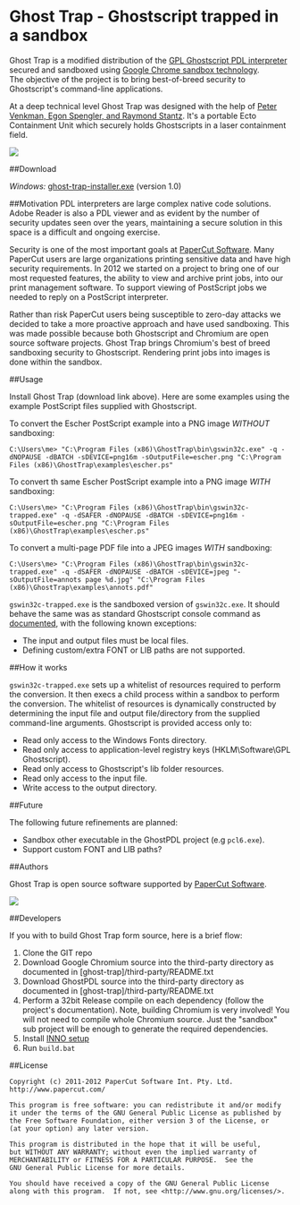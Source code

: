 Ghost Trap - Ghostscript trapped in a sandbox
======

Ghost Trap is a modified distribution of the 
[GPL Ghostscript PDL interpreter](http://www.ghostscript.com/) secured and 
sandboxed using 
[Google Chrome sandbox technology](http://dev.chromium.org/developers/design-documents/sandbox).  
The objective of the project is to bring best-of-breed security to 
Ghostscript's command-line applications.

At a deep technical level Ghost Trap was designed with the help of 
[Peter Venkman, Egon Spengler, and Raymond Stantz](http://en.wikipedia.org/wiki/Ghostbusters). 
It's a portable Ecto Containment Unit which securely holds Ghostscripts in a 
laser containment field.

<a href="http://www.gbfans.com/equipment/ghost-trap/" 
    title="Ghostbusters Fan - used as a parody - love the '80's!">
    <img src="https://github.com/codedance/GhostTrap/raw/master/images/ghostbusters-ghost-trap-sized.jpg">
</a>


##Download

*Windows:* [ghost-trap-installer.exe](https://github.com/codedance/...)  (version 1.0)

##Motivation
PDL interpreters are large complex native code solutions. Adobe Reader is also a PDL viewer and as evident
by the number of security updates seen over the years, maintaining a secure solution in this space is a
difficult and ongoing exercise.  

Security is one of the most important goals at [PaperCut Software](http://www.papercut.com/).  Many
PaperCut users are large organizations printing sensitive data and have high security requirements.
In 2012 we started on a project to bring one of our most requested features, the ability to view and 
archive print jobs, into our print management software. To support viewing of PostScript jobs we needed to reply on a PostScript interpreter.

Rather than risk PaperCut users being susceptible to zero-day attacks we decided to take a more proactive approach and have used sandboxing.  This was made possible because both Ghostscript and Chromium are 
open source software projects. Ghost Trap brings Chromium's best of breed sandboxing security to 
Ghostscript.  Rendering print jobs into images is done within the sandbox.


##Usage

Install Ghost Trap (download link above).  Here are some examples using the example PostScript files
supplied with Ghostscript.

To convert the Escher PostScript example into a PNG image *WITHOUT* sandboxing:

    C:\Users\me> "C:\Program Files (x86)\GhostTrap\bin\gswin32c.exe" -q -dNOPAUSE -dBATCH -sDEVICE=png16m -sOutputFile=escher.png "C:\Program Files (x86)\GhostTrap\examples\escher.ps"


To convert th same Escher PostScript example into a PNG image *WITH* sandboxing:

    C:\Users\me> "C:\Program Files (x86)\GhostTrap\bin\gswin32c-trapped.exe" -q -dSAFER -dNOPAUSE -dBATCH -sDEVICE=png16m -sOutputFile=escher.png "C:\Program Files (x86)\GhostTrap\examples\escher.ps"

To convert a multi-page PDF file into a JPEG images *WITH* sandboxing:

    C:\Users\me> "C:\Program Files (x86)\GhostTrap\bin\gswin32c-trapped.exe" -q -dSAFER -dNOPAUSE -dBATCH -sDEVICE=jpeg "-sOutputFile=annots page %d.jpg" "C:\Program Files (x86)\GhostTrap\examples\annots.pdf"

```gswin32c-trapped.exe``` is the sandboxed version of ``gswin32c.exe``.  It should behave the same
was as standard Ghostscript console command as [documented](http://ghostscript.com/doc/9.06/Use.htm),
with the following known exceptions:

 * The input and output files must be local files.
 * Defining custom/extra FONT or LIB paths are not supported.

##How it works

```gswin32c-trapped.exe``` sets up a whitelist of resources required to perform the conversion.  It then 
execs a child process within a sandbox to perform the conversion. The whitelist of resources is dynamically constructed by determining the input file and output file/directory from the supplied command-line arguments. Ghostscript is provided access only to:

 * Read only access to the Windows Fonts directory.
 * Read only access to application-level registry keys (HKLM\Software\GPL Ghostscript).
 * Read only access to Ghostscript's lib folder resources.
 * Read only access to the input file.
 * Write access to the output directory.


##Future

The following future refinements are planned:

 * Sandbox other executable in the GhostPDL project (e.g ```pcl6.exe```).
 * Support custom FONT and LIB paths?

##Authors

Ghost Trap is open source software supported by [PaperCut Software](http://www.papercut.com/).

<img src="http://www.papercut.com/images/logo_papercut.png">

##Developers

If you with to build Ghost Trap form source, here is a brief flow:

 1. Clone the GIT repo
 1. Download Google Chromium source into the third-party directory as documented in
    [ghost-trap]/third-party/README.txt
 1. Download GhostPDL source into the third-party directory as documented in
    [ghost-trap]/third-party/README.txt
 1. Perform a 32bit Release compile on each dependency (follow the project's documentation). 
    Note, building Chromium is very involved! You will not need to compile whole Chromium source.
    Just the "sandbox" sub project will be enough to generate the required dependencies.
 1. Install [INNO setup](http://www.jrsoftware.org/isinfo.php)
 1. Run ```build.bat```

##License

    Copyright (c) 2011-2012 PaperCut Software Int. Pty. Ltd. http://www.papercut.com/

    This program is free software: you can redistribute it and/or modify
    it under the terms of the GNU General Public License as published by
    the Free Software Foundation, either version 3 of the License, or
    (at your option) any later version.

    This program is distributed in the hope that it will be useful,
    but WITHOUT ANY WARRANTY; without even the implied warranty of
    MERCHANTABILITY or FITNESS FOR A PARTICULAR PURPOSE.  See the
    GNU General Public License for more details.

    You should have received a copy of the GNU General Public License
    along with this program.  If not, see <http://www.gnu.org/licenses/>.
    
